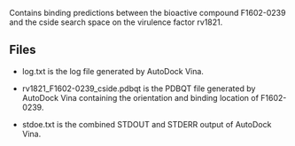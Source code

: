 Contains binding predictions between the bioactive compound F1602-0239 and the cside search space on the virulence factor rv1821.

## Files

- log.txt is the log file generated by AutoDock Vina.

- rv1821_F1602-0239_cside.pdbqt is the PDBQT file generated by AutoDock Vina containing the orientation and binding location of F1602-0239.

- stdoe.txt is the combined STDOUT and STDERR output of AutoDock Vina.

